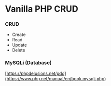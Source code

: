 # Vanilla PHP CRUD

### CRUD
- Create
- Read
- Update
- Delete

### MySQLi (Database) 
[https://phpdelusions.net/pdo](https://www.php.net/manual/en/book.mysqli.php)

